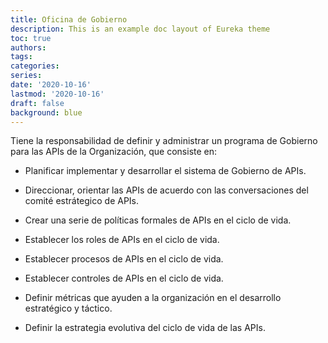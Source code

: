 ```yaml
---
title: Oficina de Gobierno
description: This is an example doc layout of Eureka theme
toc: true
authors:
tags:
categories:
series:
date: '2020-10-16'
lastmod: '2020-10-16'
draft: false
background: blue
---
```


Tiene la responsabilidad de definir y administrar un programa de Gobierno para las APIs
de la Organización, que consiste en: 

- Planificar implementar y desarrollar el sistema de Gobierno de APIs.

- Direccionar, orientar las APIs de acuerdo con las conversaciones del comité estrátegico de APIs.

- Crear una serie de políticas formales de APIs en el ciclo de vida.

- Establecer los roles de APIs en el ciclo de vida.

- Establecer procesos de APIs en el ciclo de vida.

- Establecer controles de APIs en el ciclo de vida.

- Definir métricas que ayuden a la organización en el desarrollo estratégico y táctico.

- Definir la estrategia evolutiva del ciclo de vida de las APIs.



